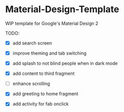 # Material-Design-Template
 WIP template for Google's Material Design 2


TODO:

- [x] add search screen

- [x] improve theming and tab switching

- [x] add splash to not blind people when in dark mode

- [x] add content to third fragment

- [ ] enhance scrolling

- [x] add greeting to home fragment

- [x] add activity for fab onclick

